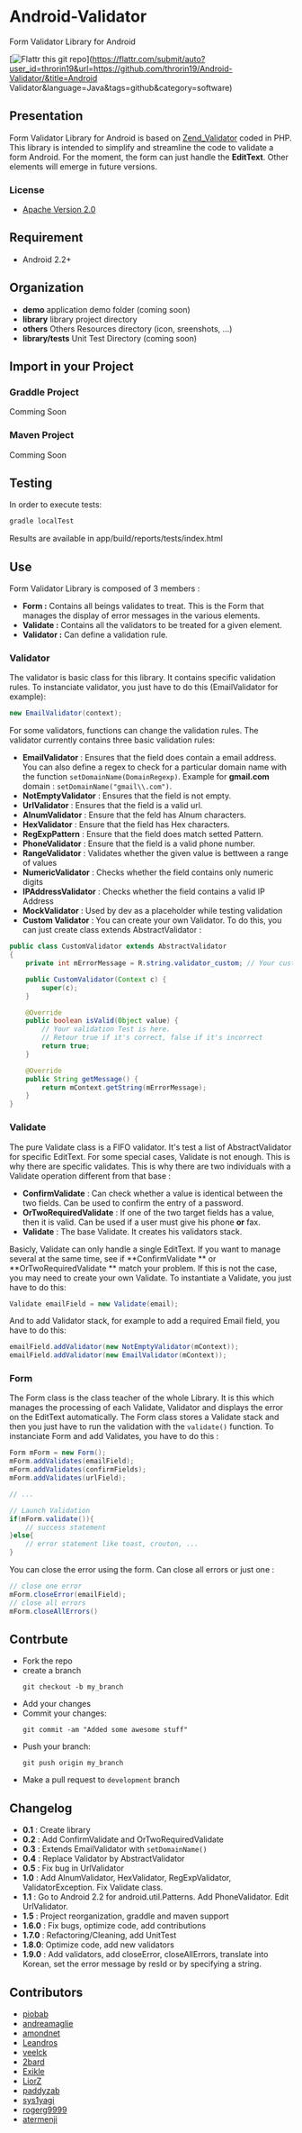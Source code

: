 Android-Validator
=================

Form Validator Library for Android

[![Flattr this git repo](http://api.flattr.com/button/flattr-badge-large.png)](https://flattr.com/submit/auto?user_id=throrin19&url=https://github.com/throrin19/Android-Validator/&title=Android Validator&language=Java&tags=github&category=software)

Presentation
------------

Form Validator Library for Android is based on [Zend_Validator](http://framework.zend.com/manual/1.11/en/zend.validate.html, "Zend_Validate") coded in PHP. This library is intended to simplify and streamline the code to validate a form Android. For the moment, the form can just handle the **EditText**. Other elements will emerge in future versions.

### License

* [Apache Version 2.0](http://www.apache.org/licenses/LICENSE-2.0.html)

Requirement
-----------

+   Android 2.2+

Organization
------------

+    **demo**           application demo folder (coming soon)
+    **library**        library project directory
+    **others**         Others Resources directory (icon, sreenshots, ...)
+    **library/tests**  Unit Test Directory (coming soon)

Import in your Project
----------------------

### Graddle Project

Comming Soon

### Maven Project

Comming Soon

Testing
---

In order to execute tests:
``` java
gradle localTest
```
Results are available in app/build/reports/tests/index.html

Use
---

Form Validator Library is composed of 3 members : 
-   **Form :**      Contains all beings validates to treat. This is the Form that manages the display of error messages in the various elements.
-   **Validate :**  Contains all the validators to be treated for a given element.
-   **Validator :** Can define a validation rule.

### Validator

The validator is basic class for this library. It contains specific validation rules. To instanciate validator, you just have to do this (EmailValidator for example):

``` java
new EmailValidator(context);
```

For some validators, functions can change the validation rules. The validator currently contains three basic validation rules:
+   **EmailValidator** :    Ensures that the field does contain a email address. You can also define a regex to check for a particular domain name with the function `setDomainName(DomainRegexp)`. Example for **gmail.com** domain : `setDomainName("gmail\\.com")`. 
+   **NotEmptyValidator** : Ensures that the field is not empty.
+   **UrlValidator** :      Ensures that the field is a valid url.
+   **AlnumValidator** :    Ensure that the feld has Alnum characters.
+   **HexValidator** :      Ensure that the field has Hex characters.
+   **RegExpPattern** :     Ensure that the field does match setted Pattern.
+   **PhoneValidator** :    Ensure that the field is a valid phone number.
+   **RangeValidator** :    Validates whether the given value is bettween a range of values
+   **NumericValidator** :  Checks whether the field contains only numeric digits
+   **IPAddressValidator** : Checks whether the field contains a valid IP Address
+   **MockValidator** : Used by dev as a placeholder while testing validation
+   **Custom Validator** :  You can create your own Validator. To do this, you can just create class extends AbstractValidator :

``` java
public class CustomValidator extends AbstractValidator
{
    private int mErrorMessage = R.string.validator_custom; // Your custom error message

    public CustomValidator(Context c) {
        super(c);
    }

    @Override
    public boolean isValid(Object value) {
        // Your validation Test is here.
        // Retour true if it's correct, false if it's incorrect
        return true;
    }

    @Override
    public String getMessage() {
        return mContext.getString(mErrorMessage);
    }
}
```
    
### Validate

The pure Validate class is a FIFO validator. It's test a list of AbstractValidator for specific EditText. For some special cases, Validate is not enough. This is why there are specific validates. This is why there are two individuals with a Validate operation different from that base :
+   **ConfirmValidate** : Can check whether a value is identical between the two fields. Can be used to confirm the entry of a password.
+   **OrTwoRequiredValidate** : If one of the two target fields has a value, then it is valid. Can be used if a user must give his phone **or** fax.
+   **Validate** : The base Validate. It creates his validators stack.

Basicly, Validate can only handle a single EditText. If you want to manage several at the same time, see if **ConfirmValidate ** or **OrTwoRequiredValidate ** match your problem. If this is not the case, you may need to create your own Validate. To instantiate a Validate, you just have to do this:
``` java
Validate emailField = new Validate(email);
```

And to add Validator stack, for example to add a required Email field, you have to do this:
``` java
emailField.addValidator(new NotEmptyValidator(mContext));
emailField.addValidator(new EmailValidator(mContext));
```

### Form

The Form class is the class teacher of the whole Library. It is this which manages the processing of each Validate, Validator and displays the error on the EditText automatically. The Form class stores a Validate stack and then you just have to run the validation with the `validate()` function.
To instanciate Form and add Validates, you have to do this :
``` java
Form mForm = new Form();
mForm.addValidates(emailField);
mForm.addValidates(confirmFields);
mForm.addValidates(urlField);

// ...

// Launch Validation
if(mForm.validate()){
    // success statement
}else{
    // error statement like toast, crouton, ...
}
```

You can close the error using the form. Can close all errors or just one :

```java
// close one error
mForm.closeError(emailField);
// close all errors
mForm.closeAllErrors()
```

## Contrbute

+   Fork the repo
+   create a branch
    ```
    git checkout -b my_branch
    ```
+   Add your changes
+   Commit your changes:
    ```
    git commit -am "Added some awesome stuff"
    ```
+   Push your branch:
    ```
    git push origin my_branch
    ```
+   Make a pull request to `development` branch

## Changelog

+   **0.1** : Create library
+   **0.2** : Add ConfirmValidate and OrTwoRequiredValidate
+   **0.3** : Extends EmailValidator with `setDomainName()`
+   **0.4** : Replace Validator by AbstractValidator
+   **0.5** : Fix bug in UrlValidator
+   **1.0** : Add AlnumValidator, HexValidator, RegExpValidator, ValidatorException. Fix Validate class.
+   **1.1** : Go to Android 2.2 for android.util.Patterns. Add PhoneValidator. Edit UrlValidator.
+   **1.5** : Project reorganization, graddle and maven support
+   **1.6.0** : Fix bugs, optimize code, add contributions
+   **1.7.0** : Refactoring/Cleaning, add UnitTest
+   **1.8.0**: Optimize code, add new validators
+   **1.9.0** : Add validators, add closeError, closeAllErrors, translate into Korean, set the error message by resId or by specifying a string.

## Contributors

+   [piobab](https://github.com/piobab)
+   [andreamaglie](https://github.com/andreamaglie)
+   [amondnet](https://github.com/amondnet)
+   [Leandros](https://github.com/Leandros)
+   [veelck](https://github.com/veelck)
+   [2bard](https://github.com/2bard)
+   [Exikle](https://github.com/Exikle)
+   [LiorZ](https://github.com/LiorZ)
+   [paddyzab](https://github.com/paddyzab)
+   [sys1yagi](https://github.com/sys1yagi)
+   [rogerg9999](https://github.com/rogerg9999)
+   [atermenji](https://github.com/atermenji)
